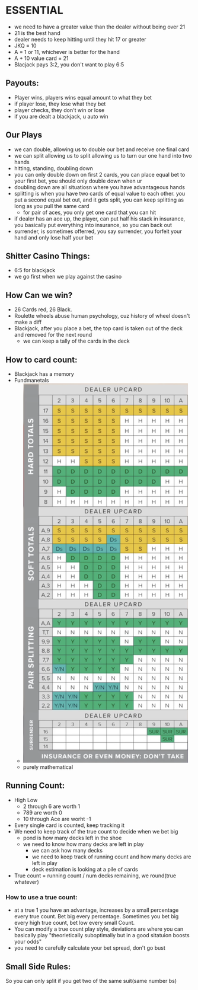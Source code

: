 # ESSENTIAL
* we need to have a greater value than the dealer without being over 21
* 21 is the best hand
* dealer needs to keep hitting until they hit 17 or greater
* JKQ = 10
* A = 1 or 11, whichever is better for the hand
* A + 10 value card = 21
* Blacjack pays 3:2, you don't want to play 6:5

## Payouts:
* Player wins, players wins equal amount to what they bet
* if player lose, they lose what they bet
* player checks, they don't win or lose
* if you are dealt a blackjack, u auto win 
## Our Plays
* we can double, allowing us to double our bet and receive one final card
* we can split allowing us to split allowing us to turn our one hand into two hands
* hitting, standing, doubling down
* you can only double down on first 2 cards, you can place equal bet to your first bet, you should only double down when ur 
* doubling down are all situatiosn where you have advantageous hands
* splitting is when you have two cards of equal value to each other. you put a second equal bet out, and it gets split, you can keep splitting as long as you pull the same card
  * for pair of aces, you only get one card that you can hit
* if dealer has an ace up, the player, can put half his stack in insurance, you basically put everything into insurance, so you can back out
* surrender, is sometimes offerred, you say surrender, you forfeit your hand and only lose half your bet

## Shitter Casino Things:
* 6:5 for blackjack
* we go first when we play against the casino

## How Can we win?
* 26 Cards red, 26 Black.
* Roulette wheels abuse human psychology, cuz history of wheel doesn't make a diff
* Blackjack, after you place a bet, the top card is taken out of the deck and removed for the next round
  * we can keep a tally of the cards in the deck


## How to card count:
* Blackjack has a memory
* Fundmanetals
  * ![alt text](image.png)
  * purely mathematical

## Running Count:
* High Low
  * 2 through 6 are worth 1
  * 789 are worth 0
  * 10 through Ace are worht -1
* Every single card is counted, keep tracking it 
* We need to keep track of the true count to decide when we bet big
  * pond is how many decks left in the shoe
  * we need to know how many decks are left in play
    * we can ask how many decks
    * we need to keep track of running count and how many decks are left in play
    * deck estimation is looking at a pile of cards
* True count = running count / num decks remaining, we round(true whatever)
### How to use a true count:
* at a true 1 you have an advantage, increases by a small percentage every true count. Bet big every percentage. Sometimes you bet big every high true count, bet low every small Count.
* You can modify a true count play style, deviations are where you can basically play "theorietically suboptimally but in a good sitatuion boosts your odds"
* you need to carefully calculate your bet spread, don't go bust

## Small Side Rules:
So you can only split if you get two of the same suit(same number bs)